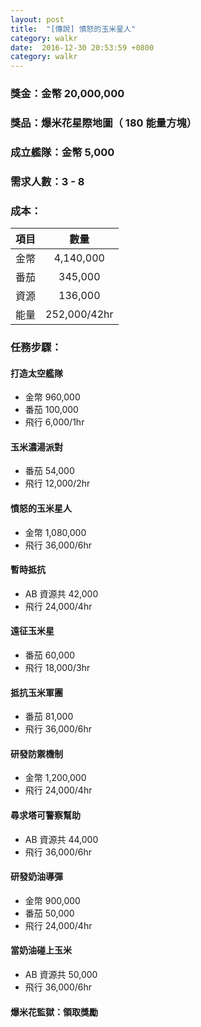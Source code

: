 ```yaml
---
layout: post
title:  "[傳說] 憤怒的玉米星人"
category: walkr
date:  2016-12-30 20:53:59 +0800
category: walkr
---
```


### 獎金：金幣 20,000,000

### 獎品：爆米花星際地圖（ 180 能量方塊）

### 成立艦隊：金幣 5,000

### 需求人數：3 - 8

### 成本：

|  項目  |      數量      |
| :--: | :----------: |
|  金幣  |  4,140,000   |
|  番茄  |   345,000    |
|  資源  |   136,000    |
|  能量  | 252,000/42hr |

### 任務步驟：

#### **打造太空艦隊**
  - 金幣 960,000
  - 番茄 100,000
  - 飛行 6,000/1hr

#### **玉米濃湯派對**
  - 番茄 54,000
  - 飛行 12,000/2hr

#### **憤怒的玉米星人**
  - 金幣 1,080,000
  - 飛行 36,000/6hr

#### **暫時抵抗**
  - AB 資源共 42,000
  - 飛行 24,000/4hr

#### **遠征玉米星**
  - 番茄 60,000
  - 飛行 18,000/3hr

#### **抵抗玉米軍團**
  - 番茄 81,000
  - 飛行 36,000/6hr

#### **研發防禦機制**
  - 金幣 1,200,000
  - 飛行 24,000/4hr

#### **尋求塔可警察幫助**
  - AB 資源共 44,000
  - 飛行 36,000/6hr

#### **研發奶油導彈**
  - 金幣 900,000
  - 番茄 50,000
  - 飛行 24,000/4hr

#### **當奶油碰上玉米**
  - AB 資源共 50,000
  - 飛行 36,000/6hr

#### **爆米花監獄：領取獎勵**
